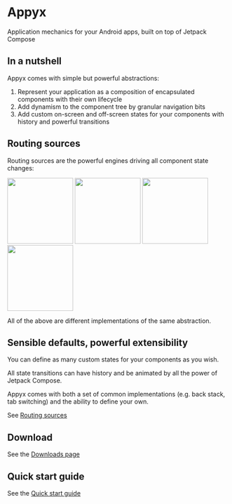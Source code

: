 # Appyx


Application mechanics for your Android apps, built on top of Jetpack Compose


## In a nutshell

Appyx comes with simple but powerful abstractions:

1. Represent your application as a composition of encapsulated components with their own lifecycle
2. Add dynamism to the component tree by granular navigation bits
3. Add custom on-screen and off-screen states for your components with history and powerful transitions


## Routing sources

Routing sources are the powerful engines driving all component state changes:

<img src="https://i.imgur.com/8gy3Ghb.gif" width="150"> <img src="https://i.imgur.com/Kj0P85H.gif" width="150"> <img src="https://i.imgur.com/N8rEPrJ.gif" width="150"> <img src="https://i.imgur.com/esLXh61.gif" width="150">

All of the above are different implementations of the same abstraction.


## Sensible defaults, powerful extensibility

You can define as many custom states for your components as you wish. 

All state transitions can have history and be animated by all the power of Jetpack Compose. 

Appyx comes with both a set of common implementations (e.g. back stack, tab switching) and the ability to define your own.  

See [Routing sources](routingsources/index.md)

## Download

See the [Downloads page](setup/downloads.md)

## Quick start guide

See the [Quick start guide](setup/quickstart.md)

